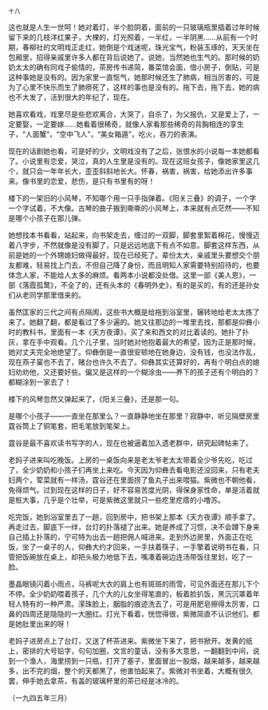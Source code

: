     十八 

   这也就是人生一世呵！她对着灯，半个脸阴着，面前的一只玻璃瓶里插着过年时候留下来的几枝洋红果子，大棵的，灯光照着，一半红，一半阴黑……从前有一个时期，春柳社的文明戏正走红，她倒是个戏迷呢，珠光宝气，粉装玉琢的，天天坐在包厢里，招得亲戚里许多人都在背后说她了。说她，当然她也生气的。那时候的奶奶太太的确有同戏子偷情的，茶房传书递简，番菜馆会面，借小房子，倒贴，可是这种事她是没有的。因为家里一直怄气，她那时候还生了肺病，相当厉害的，可是为了心里不快乐而生了肺痨死了，这样的事也是没有的。拖下去，拖下去，她的病也不大发了，活到很大的年纪了，现在。

   她喜欢看戏，戏里尽是些悲欢离合，大哭了，自杀了，为父报仇，又是爱上了，一定要娶，一定要嫁……她看着很稀奇，就像人家看那些稀奇的背胸相连的孪生子，“人面蟹”，“空中飞人”，“美女箱遁”，吃火，吞刀的表演。

   现在的话剧她也看，可是好的少。文明戏没有了之后，张恨水的小说每一本她都看了。小说里有恋爱，哭泣，真的人生里是没有的。现在这班女孩子，像她家里这几个，就只会一年年长大，歪歪斜斜地长大。怀春，祸害，祸害，给她添出许多事来。像书里的恋爱，悲伤，是只有书里有的呀！

   楼下的一架旧的小风琴，不知哪个用一只手指弹着。《阳关三叠》的调子，一个字一个字试着，不大像。古琴的曲子搬到嘶嘶的小风琴上，本来就有点茫然——不知是哪个小孩子在那儿弹。

   她想找本书看看，站起来，向书架走去，缠过的一双脚，脚套里絮着棉花，慢慢迈着八字步，不然就像是没有脚了，只是远远地底下有点不如意。脚套这样东西，从前是她的一个外甥媳妇做得最好，现在已经死了。辈份太大，亲戚里头要想交个朋友都难，轻易找上门去，不但自己降了身份，而且明知人家需要特别招待的，也要体念人家，不能给人太多的麻烦。看两本小说都没处借。这里一部《美人恩》，一部《落霞孤鹜》，不全了的，还有头本的《春明外史》，有的是买的，有的还是孙女们从老同学那里借来的。

   虽然匡家的三代之间有点隔阂，这些书大概是给拖到浴室里，辗转地给老太太拣了来了。她翻了翻，都是看过了多少遍的。她又往那边的一堆里去找，那都是仰彝小时的教科书，里面有一本《天方夜谭》，买了来和西文的对比着读的。她扑了扑灰，拿在手中观看。几个儿子里，当时她对他抱着最大的希望，因为正是那时候，她对丈夫完全地绝望了。仰彝倒是一直很安顿地在她身边，没有钱，也没法作乱，现在燕子窠也不去了，赌台也许久不去了。仰彝其实还算好的，再有个明白点的媳妇劝劝他，又还要好些。偏又是这样的一个糊涂虫——养下的孩子还有个明白的？都糊涂到一家去了！

   楼下的风琴忽然又弹起来了，《阳关三叠》，还是那一句。

   是哪个小孩子——一直坐在那里么？一直静静地坐在那里？寂静中，听见隔壁房里霆谷筒上了铜笔套，把毛笔放到笔架上。

   霆谷是最不喜欢读书写字的人，现在也被逼着加入遗老群中，研究起碑帖来了。

   老妈子进来叫吃晚饭。上房的一桌饭向来是老太爷老太太带着全少爷先吃，吃过了，全少奶奶和小孩子们再坐上来吃。今天因为仰彝去看电影还没回来，只有老夫妇两个，荤菜就有一样汤，霆谷还在里面捞了鱼丸子出来喂猫。紫微也不朝他看，免得烦气。过到现在这样的日子，好不容易苦度光阴，得保身家性命，单是活着就是桩大事，几乎是个壮举，可是紫微这里就只一些疙里疙瘩的小噜苏。

   吃完饭，她到浴室里去了一趟，回到房中，把书架上那本《天方夜谭》顺手拿了。再走过去，脚底下一绊，台灯的扑落褪了出来。她是养成了习惯，决不会蹲下身来自己插上扑落的，宁可特为出去一趟把佣人喊进来。走到外边房里，外面正在吃饭，坐了一桌子的人，仰彝大约才回来，一手扶着筷子，一手擎着说明书在看，只管把饭碗放在桌上，却把头极力地低下去，嘴凑着碗边连汤带饭往里划，吃了一脸。

   墨晶眼镜闪着小雨点，马裤呢大衣的肩上也有斑斑的雨雪，可见外面还在那儿下个不停。全少奶奶喂着孩子，几个大的儿女坐得笔直的，板着脸扒饭，黑沉沉罩着年轻人特有的一种严肃。潆珠脸上，胭脂的痕迹洗去了，可是用肥皂擦得太厉害，口鼻的四周还是隐隐的一大圈红。灯光下看着，恍惚得很，紫微简直不认识他们。都是她肚里出来的呀！

   老妈子进房点上了台灯，又送了杯茶进来。紫微坐下来了，把书掀开。发黄的纸上，密排的大号铅字，句句加圈，文言的童话，没有多大意思，一翻翻到中间，说到一个渔人，海里捞到一只瓶，打开了塞子，里面冒出一股烟，越来越多，越来越多，出不完的烟，整个的天都黑了，他害怕起来了。紫微对书坐着，大概有很久罢，伸手她去拿茶，有盖的玻璃杯里的茶已经是冰冷的。

   （一九四五年三月）

